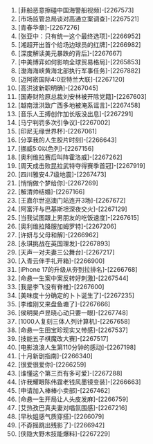 
1. [菲船恶意擦碰中国海警船视频]-[2267573]
1. [市场监管总局谈对高通立案调查]-[2267521]
1. [青春华章]-[2267276]
1. [张亚中：只有统一这个最终选项]-[2266952]
1. [湘超开出首个给场边球员的红牌]-[2266982]
1. [深度解读美元暴跌的背后]-[2267667]
1. [中美博弈如何影响全球贸易格局]-[2265853]
1. [渤海海峡黄海北部执行军事任务]-[2267882]
1. [迈阿密国际4:0亚特兰大联]-[2267120]
1. [高洪波新职明确]-[2267045]
1. [国寿财险原总裁刘安林被开除党籍]-[2267603]
1. [越南泄洪致广西多地被淹系谣言]-[2267458]
1. [音乐人王搏创作加长版没出息]-[2267291]
1. [马宁判罚多次引争议]-[2267002]
1. [印尼无缘世界杯]-[2267061]
1. [分享我的人生胶片时刻]-[2266643]
1. [挪威5:0以色列]-[2267156]
1. [奥利维拉赛后叫阵霍洛威]-[2267262]
1. [周天成击败昆拉武特夺得赛季首冠]-[2267919]
1. [四川雅安4.7级地震]-[2267473]
1. [悄悄做个梦给你]-[2267269]
1. [解清帅结婚]-[2267166]
1. [王嘉尔世巡澳门站连开3场]-[2267672]
1. [阿富汗与巴基斯坦深夜交火]-[2267129]
1. [当我试图跟上男朋友的吃饭速度]-[2267615]
1. [奥利维拉降服加姆罗特]-[2267206]
1. [许妍与父母和解]-[2266962]
1. [永琪挑战在英国理发]-[2267893]
1. [天声一对夫妻三公舞台]-[2267217]
1. [入青云伴手礼开箱]-[2266900]
1. [iPhone 17的升级从夯到拉排名]-[2266768]
1. [命悬一生案中案反转好刺激]-[2267544]
1. [我是李飞没有脊椎]-[2267600]
1. [美味度十分确定的卜卜诞生了]-[2267235]
1. [李维刚又来盘鱼塘了]-[2267666]
1. [侯明昊卢昱晓心动只要一眼]-[2267748]
1. [1000人复刻三体人列计算机]-[2267658]
1. [命悬一生田宝珍现实又带感]-[2267537]
1. [技能五子棋魔改大赛]-[2267517]
1. [电影浪浪人生第110分钟的感动]-[2267198]
1. [十月新剧指南]-[2266340]
1. [很爱很爱你]-[2266259]
1. [谁懂这个第三页有多可爱]-[2267288]
1. [许我耀眼陈伟霆老钱风墨镜变装]-[2266663]
1. [申请加入棒棒小卖部]-[2267462]
1. [命悬一生开局让人头皮发麻]-[2266759]
1. [艾热孜巴真夫妻对唱氛围感]-[2267216]
1. [早秋姐感气质穿搭]-[2266079]
1. [不孬摇跳出残影了]-[2266942]
1. [侠隐大野木技能爆料]-[2267229]